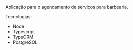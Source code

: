 Aplicação para o agendamento de serviços para barbearia.

Tecnologias:
- Node
- Typescript
- TypeORM
- PostgreSQL

